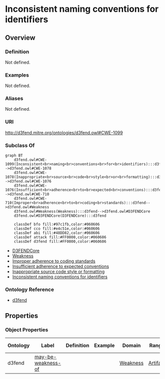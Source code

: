 # Inconsistent naming conventions for identifiers

## Overview

### Definition
Not defined.

### Examples
Not defined.

### Aliases
Not defined.

### URI
http://d3fend.mitre.org/ontologies/d3fend.owl#CWE-1099

### Subclass Of
```mermaid
graph BT
    d3fend.owl#CWE-1099(Inconsistent<br>naming<br>conventions<br>for<br>identifiers):::d3fend-->d3fend.owl#CWE-1078
    d3fend.owl#CWE-1078(Inappropriate<br>source<br>code<br>style<br>or<br>formatting):::d3fend-->d3fend.owl#CWE-1076
    d3fend.owl#CWE-1076(Insufficient<br>adherence<br>to<br>expected<br>conventions):::d3fend-->d3fend.owl#CWE-710
    d3fend.owl#CWE-710(Improper<br>adherence<br>to<br>coding<br>standards):::d3fend-->d3fend.owl#Weakness
    d3fend.owl#Weakness(Weakness):::d3fend-->d3fend.owl#D3FENDCore
    d3fend.owl#D3FENDCore(D3FENDCore):::d3fend
    
    classDef bfo fill:#97c1fb,color:#060606
    classDef cco fill:#e4c51e,color:#060606
    classDef abi fill:#48DD82,color:#060606
    classDef attack fill:#FF0000,color:#060606
    classDef d3fend fill:#FF0000,color:#060606
```

- [D3FENDCore](/docs/ontology/reference/model/D3FENDCore/D3FENDCore.md)
- [Weakness](/docs/ontology/reference/model/D3FENDCore/Weakness/Weakness.md)
- [Improper adherence to coding standards](/docs/ontology/reference/model/D3FENDCore/Weakness/Improper%20adherence%20to%20coding%20standards/Improper%20adherence%20to%20coding%20standards.md)
- [Insufficient adherence to expected conventions](/docs/ontology/reference/model/D3FENDCore/Weakness/Improper%20adherence%20to%20coding%20standards/Insufficient%20adherence%20to%20expected%20conventions/Insufficient%20adherence%20to%20expected%20conventions.md)
- [Inappropriate source code style or formatting](/docs/ontology/reference/model/D3FENDCore/Weakness/Improper%20adherence%20to%20coding%20standards/Insufficient%20adherence%20to%20expected%20conventions/Inappropriate%20source%20code%20style%20or%20formatting/Inappropriate%20source%20code%20style%20or%20formatting.md)
- [Inconsistent naming conventions for identifiers](/docs/ontology/reference/model/D3FENDCore/Weakness/Improper%20adherence%20to%20coding%20standards/Insufficient%20adherence%20to%20expected%20conventions/Inappropriate%20source%20code%20style%20or%20formatting/Inconsistent%20naming%20conventions%20for%20identifiers/Inconsistent%20naming%20conventions%20for%20identifiers.md)


### Ontology Reference
- [d3fend](http://d3fend.mitre.org/ontologies/d3fend.owl#)

## Properties
### Object Properties
| Ontology | Label | Definition | Example | Domain | Range | Inverse Of |
|----------|-------|------------|---------|--------|-------|------------|
| d3fend | [may-be-weakness-of](http://d3fend.mitre.org/ontologies/d3fend.owl#may-be-weakness-of) |  |  | [Weakness](/docs/ontology/reference/model/D3FENDCore/Weakness/Weakness.md) | [Artifact](/docs/ontology/reference/model/D3FENDCore/Artifact/Artifact.md) | [may-have-weakness](http://d3fend.mitre.org/ontologies/d3fend.owl#may-have-weakness) |


